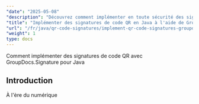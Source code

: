 ```yaml
---
"date": "2025-05-08"
"description": "Découvrez comment implémenter en toute sécurité des signatures de codes QR avec GroupDocs.Signature pour Java. Ce guide couvre la configuration, la personnalisation et les applications pratiques."
"title": "Implémenter des signatures de code QR en Java à l'aide de GroupDocs.Signature"
"url": "/fr/java/qr-code-signatures/implement-qr-code-signatures-groupdocs-signature-java/"
"weight": 1
type: docs
---
```

Comment implémenter des signatures de code QR avec GroupDocs.Signature pour Java

## Introduction

À l'ère du numérique